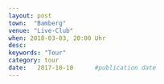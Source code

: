 ```yaml
---
layout: post
town:  "Bamberg"
venue: "Live-Club"
when: 2018-03-03, 20:00 Uhr
desc: 
keywords: "Tour"
category: tour
date:   2017-10-10 		#publication date
---
```

